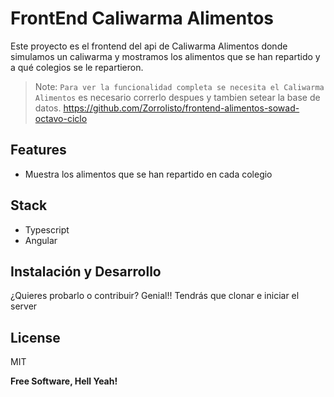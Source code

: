 # FrontEnd Caliwarma Alimentos

Este proyecto es el frontend del api de Caliwarma Alimentos donde simulamos un caliwarma y mostramos los alimentos que se han repartido y a qué colegios se le repartieron.

> Note: `Para ver la funcionalidad completa se necesita el Caliwarma Alimentos` es necesario correrlo despues y tambien setear la base de datos.
<https://github.com/Zorrolisto/frontend-alimentos-sowad-octavo-ciclo>

## Features
- Muestra los alimentos que se han repartido en cada colegio

## Stack
- Typescript
- Angular

## Instalación y Desarrollo
¿Quieres probarlo o contribuir? Genial!!
Tendrás que clonar e iniciar el server

## License

MIT

**Free Software, Hell Yeah!**

